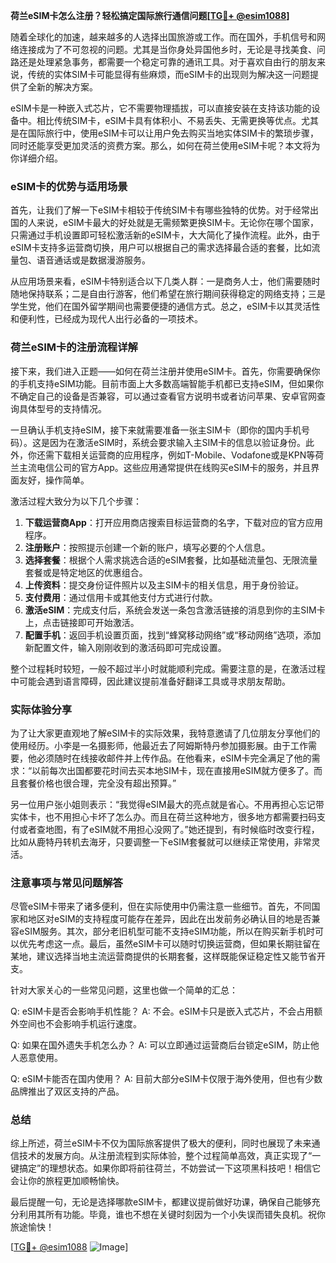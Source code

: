 **荷兰eSIM卡怎么注册？轻松搞定国际旅行通信问题[[TG💪+ @esim1088](https://t.me/s/esim1088)]**

随着全球化的加速，越来越多的人选择出国旅游或工作。而在国外，手机信号和网络连接成为了不可忽视的问题。尤其是当你身处异国他乡时，无论是寻找美食、问路还是处理紧急事务，都需要一个稳定可靠的通讯工具。对于喜欢自由行的朋友来说，传统的实体SIM卡可能显得有些麻烦，而eSIM卡的出现则为解决这一问题提供了全新的解决方案。

eSIM卡是一种嵌入式芯片，它不需要物理插拔，可以直接安装在支持该功能的设备中。相比传统SIM卡，eSIM卡具有体积小、不易丢失、无需更换等优点。尤其是在国际旅行中，使用eSIM卡可以让用户免去购买当地实体SIM卡的繁琐步骤，同时还能享受更加灵活的资费方案。那么，如何在荷兰使用eSIM卡呢？本文将为你详细介绍。

### eSIM卡的优势与适用场景

首先，让我们了解一下eSIM卡相较于传统SIM卡有哪些独特的优势。对于经常出国的人来说，eSIM卡最大的好处就是无需频繁更换SIM卡。无论你在哪个国家，只需通过手机设置即可轻松激活新的eSIM卡，大大简化了操作流程。此外，由于eSIM卡支持多运营商切换，用户可以根据自己的需求选择最合适的套餐，比如流量包、语音通话或是数据漫游服务。

从应用场景来看，eSIM卡特别适合以下几类人群：一是商务人士，他们需要随时随地保持联系；二是自由行游客，他们希望在旅行期间获得稳定的网络支持；三是学生党，他们在国外留学期间也需要便捷的通信方式。总之，eSIM卡以其灵活性和便利性，已经成为现代人出行必备的一项技术。

### 荷兰eSIM卡的注册流程详解

接下来，我们进入正题——如何在荷兰注册并使用eSIM卡。首先，你需要确保你的手机支持eSIM功能。目前市面上大多数高端智能手机都已支持eSIM，但如果你不确定自己的设备是否兼容，可以通过查看官方说明书或者访问苹果、安卓官网查询具体型号的支持情况。

一旦确认手机支持eSIM，接下来就需要准备一张主SIM卡（即你的国内手机号码）。这是因为在激活eSIM时，系统会要求输入主SIM卡的信息以验证身份。此外，你还需下载相关运营商的应用程序，例如T-Mobile、Vodafone或是KPN等荷兰主流电信公司的官方App。这些应用通常提供在线购买eSIM卡的服务，并且界面友好，操作简单。

激活过程大致分为以下几个步骤：

1. **下载运营商App**：打开应用商店搜索目标运营商的名字，下载对应的官方应用程序。
2. **注册账户**：按照提示创建一个新的账户，填写必要的个人信息。
3. **选择套餐**：根据个人需求挑选合适的eSIM套餐，比如基础流量包、无限流量套餐或是特定地区的优惠组合。
4. **上传资料**：提交身份证件照片以及主SIM卡的相关信息，用于身份验证。
5. **支付费用**：通过信用卡或其他支付方式进行付款。
6. **激活eSIM**：完成支付后，系统会发送一条包含激活链接的消息到你的主SIM卡上，点击链接即可开始激活。
7. **配置手机**：返回手机设置页面，找到“蜂窝移动网络”或“移动网络”选项，添加新配置文件，输入刚刚收到的激活码即可完成设置。

整个过程耗时较短，一般不超过半小时就能顺利完成。需要注意的是，在激活过程中可能会遇到语言障碍，因此建议提前准备好翻译工具或寻求朋友帮助。

### 实际体验分享

为了让大家更直观地了解eSIM卡的实际效果，我特意邀请了几位朋友分享他们的使用经历。小李是一名摄影师，他最近去了阿姆斯特丹参加摄影展。由于工作需要，他必须随时在线接收邮件并上传作品。在他看来，eSIM卡完全满足了他的需求：“以前每次出国都要花时间去买本地SIM卡，现在直接用eSIM就方便多了。而且套餐价格也很合理，完全没有超出预算。”

另一位用户张小姐则表示：“我觉得eSIM最大的亮点就是省心。不用再担心忘记带实体卡，也不用担心卡坏了怎么办。而且在荷兰这种地方，很多地方都需要扫码支付或者查地图，有了eSIM就不用担心没网了。”她还提到，有时候临时改变行程，比如从鹿特丹转机去海牙，只要调整一下eSIM套餐就可以继续正常使用，非常灵活。

### 注意事项与常见问题解答

尽管eSIM卡带来了诸多便利，但在实际使用中仍需注意一些细节。首先，不同国家和地区对eSIM的支持程度可能存在差异，因此在出发前务必确认目的地是否兼容eSIM服务。其次，部分老旧机型可能不支持eSIM功能，所以在购买新手机时可以优先考虑这一点。最后，虽然eSIM卡可以随时切换运营商，但如果长期驻留在某地，建议选择当地主流运营商提供的长期套餐，这样既能保证稳定性又能节省开支。

针对大家关心的一些常见问题，这里也做一个简单的汇总：

Q: eSIM卡是否会影响手机性能？
A: 不会。eSIM卡只是嵌入式芯片，不会占用额外空间也不会影响手机运行速度。

Q: 如果在国外遗失手机怎么办？
A: 可以立即通过运营商后台锁定eSIM，防止他人恶意使用。

Q: eSIM卡能否在国内使用？
A: 目前大部分eSIM卡仅限于海外使用，但也有少数品牌推出了双区支持的产品。

### 总结

综上所述，荷兰eSIM卡不仅为国际旅客提供了极大的便利，同时也展现了未来通信技术的发展方向。从注册流程到实际体验，整个过程简单高效，真正实现了“一键搞定”的理想状态。如果你即将前往荷兰，不妨尝试一下这项黑科技吧！相信它会让你的旅程更加顺畅愉快。

最后提醒一句，无论是选择哪款eSIM卡，都建议提前做好功课，确保自己能够充分利用其所有功能。毕竟，谁也不想在关键时刻因为一个小失误而错失良机。祝你旅途愉快！

[[TG💪+ @esim1088](https://t.me/s/esim1088) ![Image](https://i.postimg.cc/4NQfJmqS/Snipaste-2025-05-13-00-14-12.png)]